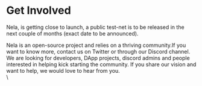 # Get Involved

Nela, is getting close to launch, a public test-net is to be released in the next couple of months (exact date to be announced).

Nela is an open-source project and relies on a thriving community.If you want to know more, contact us on Twitter or through our Discord channel. We are looking for developers, DApp projects, discord admins and people interested in helping kick starting the community. If you share our vision and want to help, we would love to hear from you. \
\
